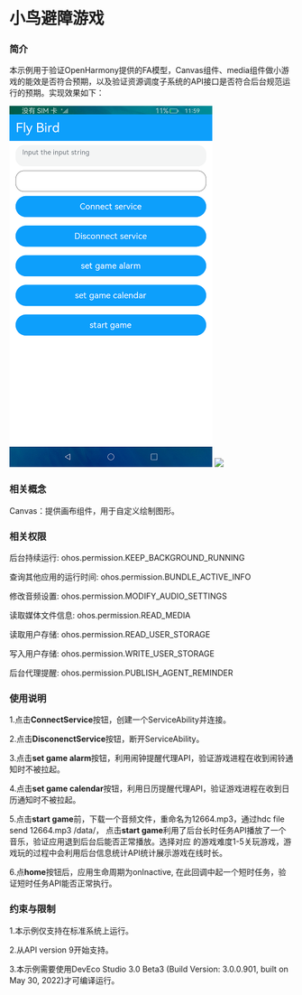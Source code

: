 # 小鸟避障游戏

### 简介

本示例用于验证OpenHarmony提供的FA模型，Canvas组件、media组件做小游戏的能效是否符合预期，以及验证资源调度子系统的API接口是否符合后台规范运行的预期。实现效果如下：

![](screenshot/snapshot1.png) ![](screenshot/snapshot2.png)

### 相关概念

Canvas：提供画布组件，用于自定义绘制图形。

### 相关权限

后台持续运行: ohos.permission.KEEP_BACKGROUND_RUNNING

查询其他应用的运行时间: ohos.permission.BUNDLE_ACTIVE_INFO

修改音频设置: ohos.permission.MODIFY_AUDIO_SETTINGS

读取媒体文件信息: ohos.permission.READ_MEDIA

读取用户存储: ohos.permission.READ_USER_STORAGE

写入用户存储: ohos.permission.WRITE_USER_STORAGE

后台代理提醒: ohos.permission.PUBLISH_AGENT_REMINDER

### 使用说明

1.点击**ConnectService**按钮，创建一个ServiceAbility并连接。

2.点击**DisconenctService**按钮，断开ServiceAbility。

3.点击**set game alarm**按钮，利用闹钟提醒代理API，验证游戏进程在收到闹铃通知时不被拉起。

4.点击**set game calendar**按钮，利用日历提醒代理API，验证游戏进程在收到日历通知时不被拉起。

5.点击**start game**前，下载一个音频文件，重命名为12664.mp3，通过hdc file send 12664.mp3 /data/，
点击**start game**利用了后台长时任务API播放了一个音乐，验证应用退到后台后能否正常播放。选择对应
的游戏难度1-5关玩游戏，游戏玩的过程中会利用后台信息统计API统计展示游戏在线时长。

6.点**home**按钮后，应用生命周期为onInactive, 在此回调中起一个短时任务，验证短时任务API能否正常执行。

### 约束与限制

1.本示例仅支持在标准系统上运行。

2.从API version 9开始支持。

3.本示例需要使用DevEco Studio 3.0 Beta3 (Build Version: 3.0.0.901, built on May 30, 2022)才可编译运行。